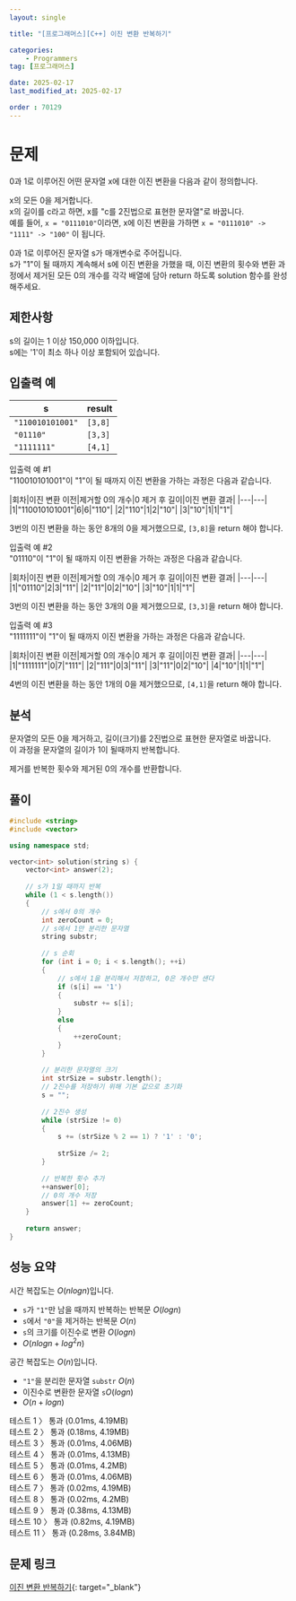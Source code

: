 ```yaml
---
layout: single

title: "[프로그래머스][C++] 이진 변환 반복하기"

categories:
    - Programmers
tag: [프로그래머스]

date: 2025-02-17
last_modified_at: 2025-02-17

order : 70129
---
```


# 문제

0과 1로 이루어진 어떤 문자열 x에 대한 이진 변환을 다음과 같이 정의합니다.

x의 모든 0을 제거합니다.  
x의 길이를 c라고 하면, x를 "c를 2진법으로 표현한 문자열"로 바꿉니다.  
예를 들어, `x = "0111010"`이라면, x에 이진 변환을 가하면 `x = "0111010" -> "1111" -> "100"` 이 됩니다.

0과 1로 이루어진 문자열 s가 매개변수로 주어집니다.  
s가 "1"이 될 때까지 계속해서 s에 이진 변환을 가했을 때, 이진 변환의 횟수와 변환 과정에서 제거된 모든 0의 개수를 각각 배열에 담아 return 하도록 solution 함수를 완성해주세요.

## 제한사항

s의 길이는 1 이상 150,000 이하입니다.  
s에는 '1'이 최소 하나 이상 포함되어 있습니다.

## 입출력 예

|s|result|
|---|---|
|`"110010101001"`|`[3,8]`|
|`"01110"`|`[3,3]`|
|`"1111111"`|`[4,1]`|

입출력 예 #1  
"110010101001"이 "1"이 될 때까지 이진 변환을 가하는 과정은 다음과 같습니다.

|회차|이진 변환 이전|제거할 0의 개수|0 제거 후 길이|이진 변환 결과|
|---|---|
|1|"110010101001"|6|6|"110"|
|2|"110"|1|2|"10"|
|3|"10"|1|1|"1"|

3번의 이진 변환을 하는 동안 8개의 0을 제거했으므로, `[3,8]`을 return 해야 합니다.

입출력 예 #2  
"01110"이 "1"이 될 때까지 이진 변환을 가하는 과정은 다음과 같습니다.

|회차|이진 변환 이전|제거할 0의 개수|0 제거 후 길이|이진 변환 결과|
|---|---|
|1|"01110"|2|3|"11"|
|2|"11"|0|2|"10"|
|3|"10"|1|1|"1"|

3번의 이진 변환을 하는 동안 3개의 0을 제거했으므로, `[3,3]`을 return 해야 합니다.

입출력 예 #3  
"1111111"이 "1"이 될 때까지 이진 변환을 가하는 과정은 다음과 같습니다.

|회차|이진 변환 이전|제거할 0의 개수|0 제거 후 길이|이진 변환 결과|
|---|---|
|1|"1111111"|0|7|"111"|
|2|"111"|0|3|"11"|
|3|"11"|0|2|"10"|
|4|"10"|1|1|"1"|

4번의 이진 변환을 하는 동안 1개의 0을 제거했으므로, `[4,1]`을 return 해야 합니다.

## 분석

문자열의 모든 0을 제거하고, 길이(크기)를 2진법으로 표현한 문자열로 바꿉니다.  
이 과정을 문자열의 길이가 1이 될때까지 반복합니다.

제거를 반복한 횟수와 제거된 0의 개수를 반환합니다.

## 풀이

```cpp
#include <string>
#include <vector>

using namespace std;

vector<int> solution(string s) {
    vector<int> answer(2);
    
    // s가 1일 때까지 반복
    while (1 < s.length())
    {
        // s에서 0의 개수
        int zeroCount = 0;
        // s에서 1만 분리한 문자열
        string substr;
        
        // s 순회
        for (int i = 0; i < s.length(); ++i)
        {
            // s에서 1을 분리해서 저장하고, 0은 개수만 샌다
            if (s[i] == '1')
            {
                substr += s[i];
            }
            else
            {
                ++zeroCount;
            }
        }
        
        // 분리한 문자열의 크기
        int strSize = substr.length();
        // 2진수를 저장하기 위해 기본 값으로 초기화
        s = "";
        
        // 2진수 생성
        while (strSize != 0)
        {
            s += (strSize % 2 == 1) ? '1' : '0';
            
            strSize /= 2;
        }
        
        // 반복한 횟수 추가
        ++answer[0];
        // 0의 개수 저장
        answer[1] += zeroCount;
    }
    
    return answer;
}
```

## 성능 요약

시간 복잡도는 $O(n log n)$입니다.

- `s`가 `"1"`만 남을 때까지 반복하는 반복문 $O(log n)$
- `s`에서 `"0"`을 제거하는 반복문 $O(n)$
- `s`의 크기를 이진수로 변환 $O(log n)$
- $O(n log n + log^2 n)$

공간 복잡도는 $O(n)$입니다.

- `"1"`을 분리한 문자열 `substr` $O(n)$
- 이진수로 변환한 문자열 `s`$O(log n)$
- $O(n + log n)$

테스트 1 〉 통과 (0.01ms, 4.19MB)  
테스트 2 〉 통과 (0.18ms, 4.19MB)  
테스트 3 〉 통과 (0.01ms, 4.06MB)  
테스트 4 〉 통과 (0.01ms, 4.13MB)  
테스트 5 〉 통과 (0.01ms, 4.2MB)  
테스트 6 〉 통과 (0.01ms, 4.06MB)  
테스트 7 〉 통과 (0.02ms, 4.19MB)  
테스트 8 〉 통과 (0.02ms, 4.2MB)  
테스트 9 〉 통과 (0.38ms, 4.13MB)  
테스트 10 〉 통과 (0.82ms, 4.19MB)  
테스트 11 〉 통과 (0.28ms, 3.84MB)  

## 문제 링크

[이진 변환 반복하기](https://school.programmers.co.kr/learn/courses/30/lessons/70129){: target="_blank"}